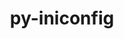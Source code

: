 ---
title: "py-iniconfig"
layout: cache
categories: [package, develop]
meta: {"compilers": ["gcc@=11.4.0", "gcc@=9.4.0", "oneapi@=2024.2.1"], "num_specs": 25, "num_specs_by_stack": {"e4s": 7, "e4s-neoverse_v1": 3, "e4s-oneapi": 6, "e4s-power": 1, "hep": 8, "root": 25}, "oss": ["ubuntu20.04", "ubuntu22.04"], "platforms": ["linux"], "stacks": ["e4s", "e4s-neoverse_v1", "e4s-oneapi", "e4s-power", "hep", "root"], "targets": ["neoverse_v1", "ppc64le", "x86_64_v3"], "versions": ["2.0.0"]}
spec_details: [{"compiler": "gcc@=9.4.0", "hash": "nybs626qxvxoyyar24ldcxnvbbxgqgqv", "os": "ubuntu20.04", "platform": "linux", "size": "-", "stacks": ["e4s-power", "root"], "tarball": "https://binaries.spack.io/develop/build_cache/linux-ubuntu20.04-ppc64le/gcc-9.4.0/py-iniconfig-2.0.0/linux-ubuntu20.04-ppc64le-gcc-9.4.0-py-iniconfig-2.0.0-nybs626qxvxoyyar24ldcxnvbbxgqgqv.spack", "target": "ppc64le", "variants": ["build_system=python_pip"], "versions": ["2.0.0"]}, {"compiler": "gcc@=11.4.0", "hash": "6b42un6pbwxrb35l7alghyvmbyhrt4fi", "os": "ubuntu22.04", "platform": "linux", "size": "-", "stacks": ["e4s-neoverse_v1", "root"], "tarball": "https://binaries.spack.io/develop/build_cache/linux-ubuntu22.04-neoverse_v1/gcc-11.4.0/py-iniconfig-2.0.0/linux-ubuntu22.04-neoverse_v1-gcc-11.4.0-py-iniconfig-2.0.0-6b42un6pbwxrb35l7alghyvmbyhrt4fi.spack", "target": "neoverse_v1", "variants": ["build_system=python_pip"], "versions": ["2.0.0"]}, {"compiler": "gcc@=11.4.0", "hash": "uzy3t5kk74omtx7hnxyslsqzdjukj756", "os": "ubuntu22.04", "platform": "linux", "size": "-", "stacks": ["e4s-neoverse_v1", "root"], "tarball": "https://binaries.spack.io/develop/build_cache/linux-ubuntu22.04-neoverse_v1/gcc-11.4.0/py-iniconfig-2.0.0/linux-ubuntu22.04-neoverse_v1-gcc-11.4.0-py-iniconfig-2.0.0-uzy3t5kk74omtx7hnxyslsqzdjukj756.spack", "target": "neoverse_v1", "variants": ["build_system=python_pip"], "versions": ["2.0.0"]}, {"compiler": "gcc@=11.4.0", "hash": "z3jd3hevpg7yillqo7rv3jt6l6qqq7cz", "os": "ubuntu22.04", "platform": "linux", "size": "-", "stacks": ["e4s-neoverse_v1", "root"], "tarball": "https://binaries.spack.io/develop/build_cache/linux-ubuntu22.04-neoverse_v1/gcc-11.4.0/py-iniconfig-2.0.0/linux-ubuntu22.04-neoverse_v1-gcc-11.4.0-py-iniconfig-2.0.0-z3jd3hevpg7yillqo7rv3jt6l6qqq7cz.spack", "target": "neoverse_v1", "variants": ["build_system=python_pip"], "versions": ["2.0.0"]}, {"compiler": "gcc@=11.4.0", "hash": "rg6do3n3mxc343sy74wfyeungl222tn2", "os": "ubuntu22.04", "platform": "linux", "size": "-", "stacks": ["hep", "root"], "tarball": "https://binaries.spack.io/develop/build_cache/linux-ubuntu22.04-x86_64_v3/gcc-11.4.0/py-iniconfig-2.0.0/linux-ubuntu22.04-x86_64_v3-gcc-11.4.0-py-iniconfig-2.0.0-rg6do3n3mxc343sy74wfyeungl222tn2.spack", "target": "x86_64_v3", "variants": ["build_system=python_pip"], "versions": ["2.0.0"]}, {"compiler": "gcc@=11.4.0", "hash": "anuqcagkpe6btaye3437qtdql4rpuycj", "os": "ubuntu22.04", "platform": "linux", "size": "-", "stacks": ["hep", "root"], "tarball": "https://binaries.spack.io/develop/build_cache/linux-ubuntu22.04-x86_64_v3/gcc-11.4.0/py-iniconfig-2.0.0/linux-ubuntu22.04-x86_64_v3-gcc-11.4.0-py-iniconfig-2.0.0-anuqcagkpe6btaye3437qtdql4rpuycj.spack", "target": "x86_64_v3", "variants": ["build_system=python_pip"], "versions": ["2.0.0"]}, {"compiler": "gcc@=11.4.0", "hash": "56m37xhuigkzkwijbi5fhb4jlaqylfzr", "os": "ubuntu22.04", "platform": "linux", "size": "-", "stacks": ["hep", "root"], "tarball": "https://binaries.spack.io/develop/build_cache/linux-ubuntu22.04-x86_64_v3/gcc-11.4.0/py-iniconfig-2.0.0/linux-ubuntu22.04-x86_64_v3-gcc-11.4.0-py-iniconfig-2.0.0-56m37xhuigkzkwijbi5fhb4jlaqylfzr.spack", "target": "x86_64_v3", "variants": ["build_system=python_pip"], "versions": ["2.0.0"]}, {"compiler": "gcc@=11.4.0", "hash": "ewaa36dtat7bt2vy3bcasdauwg3rvqnt", "os": "ubuntu22.04", "platform": "linux", "size": "-", "stacks": ["hep", "root"], "tarball": "https://binaries.spack.io/develop/build_cache/linux-ubuntu22.04-x86_64_v3/gcc-11.4.0/py-iniconfig-2.0.0/linux-ubuntu22.04-x86_64_v3-gcc-11.4.0-py-iniconfig-2.0.0-ewaa36dtat7bt2vy3bcasdauwg3rvqnt.spack", "target": "x86_64_v3", "variants": ["build_system=python_pip"], "versions": ["2.0.0"]}, {"compiler": "gcc@=11.4.0", "hash": "l4nsohii3sfb3yr7pxf5wm42ae3rvuap", "os": "ubuntu22.04", "platform": "linux", "size": "-", "stacks": ["hep", "root"], "tarball": "https://binaries.spack.io/develop/build_cache/linux-ubuntu22.04-x86_64_v3/gcc-11.4.0/py-iniconfig-2.0.0/linux-ubuntu22.04-x86_64_v3-gcc-11.4.0-py-iniconfig-2.0.0-l4nsohii3sfb3yr7pxf5wm42ae3rvuap.spack", "target": "x86_64_v3", "variants": ["build_system=python_pip"], "versions": ["2.0.0"]}, {"compiler": "gcc@=11.4.0", "hash": "5x3677p5zvknp6kcyjwam3hl3ddlx4d7", "os": "ubuntu22.04", "platform": "linux", "size": "-", "stacks": ["hep", "root"], "tarball": "https://binaries.spack.io/develop/build_cache/linux-ubuntu22.04-x86_64_v3/gcc-11.4.0/py-iniconfig-2.0.0/linux-ubuntu22.04-x86_64_v3-gcc-11.4.0-py-iniconfig-2.0.0-5x3677p5zvknp6kcyjwam3hl3ddlx4d7.spack", "target": "x86_64_v3", "variants": ["build_system=python_pip"], "versions": ["2.0.0"]}, {"compiler": "gcc@=11.4.0", "hash": "6u5trx22nkle4ye64xif2iokvsnsbf6k", "os": "ubuntu22.04", "platform": "linux", "size": "-", "stacks": ["hep", "root"], "tarball": "https://binaries.spack.io/develop/build_cache/linux-ubuntu22.04-x86_64_v3/gcc-11.4.0/py-iniconfig-2.0.0/linux-ubuntu22.04-x86_64_v3-gcc-11.4.0-py-iniconfig-2.0.0-6u5trx22nkle4ye64xif2iokvsnsbf6k.spack", "target": "x86_64_v3", "variants": ["build_system=python_pip"], "versions": ["2.0.0"]}, {"compiler": "gcc@=11.4.0", "hash": "kzim2ft5qvjlw7yabmadlfoj7qu3j2qp", "os": "ubuntu22.04", "platform": "linux", "size": "-", "stacks": ["hep", "root"], "tarball": "https://binaries.spack.io/develop/build_cache/linux-ubuntu22.04-x86_64_v3/gcc-11.4.0/py-iniconfig-2.0.0/linux-ubuntu22.04-x86_64_v3-gcc-11.4.0-py-iniconfig-2.0.0-kzim2ft5qvjlw7yabmadlfoj7qu3j2qp.spack", "target": "x86_64_v3", "variants": ["build_system=python_pip"], "versions": ["2.0.0"]}, {"compiler": "gcc@=11.4.0", "hash": "sqijgxefs22d4npikfnxc24qdlvvrupq", "os": "ubuntu22.04", "platform": "linux", "size": "-", "stacks": ["e4s", "root"], "tarball": "https://binaries.spack.io/develop/build_cache/linux-ubuntu22.04-x86_64_v3/gcc-11.4.0/py-iniconfig-2.0.0/linux-ubuntu22.04-x86_64_v3-gcc-11.4.0-py-iniconfig-2.0.0-sqijgxefs22d4npikfnxc24qdlvvrupq.spack", "target": "x86_64_v3", "variants": ["build_system=python_pip"], "versions": ["2.0.0"]}, {"compiler": "gcc@=11.4.0", "hash": "etdibm3nkii3tt5nuzvfgd5w367pfwof", "os": "ubuntu22.04", "platform": "linux", "size": "-", "stacks": ["e4s", "root"], "tarball": "https://binaries.spack.io/develop/build_cache/linux-ubuntu22.04-x86_64_v3/gcc-11.4.0/py-iniconfig-2.0.0/linux-ubuntu22.04-x86_64_v3-gcc-11.4.0-py-iniconfig-2.0.0-etdibm3nkii3tt5nuzvfgd5w367pfwof.spack", "target": "x86_64_v3", "variants": ["build_system=python_pip"], "versions": ["2.0.0"]}, {"compiler": "gcc@=11.4.0", "hash": "iwra2ei6rx5mrpuuiaair67mrttgna45", "os": "ubuntu22.04", "platform": "linux", "size": "-", "stacks": ["e4s", "root"], "tarball": "https://binaries.spack.io/develop/build_cache/linux-ubuntu22.04-x86_64_v3/gcc-11.4.0/py-iniconfig-2.0.0/linux-ubuntu22.04-x86_64_v3-gcc-11.4.0-py-iniconfig-2.0.0-iwra2ei6rx5mrpuuiaair67mrttgna45.spack", "target": "x86_64_v3", "variants": ["build_system=python_pip"], "versions": ["2.0.0"]}, {"compiler": "gcc@=11.4.0", "hash": "aqefwzxbi5g6537sllcf7po7bxthw2ac", "os": "ubuntu22.04", "platform": "linux", "size": "-", "stacks": ["e4s", "root"], "tarball": "https://binaries.spack.io/develop/build_cache/linux-ubuntu22.04-x86_64_v3/gcc-11.4.0/py-iniconfig-2.0.0/linux-ubuntu22.04-x86_64_v3-gcc-11.4.0-py-iniconfig-2.0.0-aqefwzxbi5g6537sllcf7po7bxthw2ac.spack", "target": "x86_64_v3", "variants": ["build_system=python_pip"], "versions": ["2.0.0"]}, {"compiler": "gcc@=11.4.0", "hash": "jknzhdcupnqpw4v4tbvvdmknxot65rxb", "os": "ubuntu22.04", "platform": "linux", "size": "-", "stacks": ["e4s", "root"], "tarball": "https://binaries.spack.io/develop/build_cache/linux-ubuntu22.04-x86_64_v3/gcc-11.4.0/py-iniconfig-2.0.0/linux-ubuntu22.04-x86_64_v3-gcc-11.4.0-py-iniconfig-2.0.0-jknzhdcupnqpw4v4tbvvdmknxot65rxb.spack", "target": "x86_64_v3", "variants": ["build_system=python_pip"], "versions": ["2.0.0"]}, {"compiler": "gcc@=11.4.0", "hash": "xad7cculdumycqj6ety2vmkecb2rvp3e", "os": "ubuntu22.04", "platform": "linux", "size": "-", "stacks": ["e4s", "root"], "tarball": "https://binaries.spack.io/develop/build_cache/linux-ubuntu22.04-x86_64_v3/gcc-11.4.0/py-iniconfig-2.0.0/linux-ubuntu22.04-x86_64_v3-gcc-11.4.0-py-iniconfig-2.0.0-xad7cculdumycqj6ety2vmkecb2rvp3e.spack", "target": "x86_64_v3", "variants": ["build_system=python_pip"], "versions": ["2.0.0"]}, {"compiler": "gcc@=11.4.0", "hash": "npejbn2s3nkvxc5dtjv65heboxkwcrd7", "os": "ubuntu22.04", "platform": "linux", "size": "-", "stacks": ["e4s", "root"], "tarball": "https://binaries.spack.io/develop/build_cache/linux-ubuntu22.04-x86_64_v3/gcc-11.4.0/py-iniconfig-2.0.0/linux-ubuntu22.04-x86_64_v3-gcc-11.4.0-py-iniconfig-2.0.0-npejbn2s3nkvxc5dtjv65heboxkwcrd7.spack", "target": "x86_64_v3", "variants": ["build_system=python_pip"], "versions": ["2.0.0"]}, {"compiler": "oneapi@=2024.2.1", "hash": "2rez2tp2a67peu26m5ajjrsvmy3nm6vf", "os": "ubuntu22.04", "platform": "linux", "size": "-", "stacks": ["e4s-oneapi", "root"], "tarball": "https://binaries.spack.io/develop/build_cache/linux-ubuntu22.04-x86_64_v3/oneapi-2024.2.1/py-iniconfig-2.0.0/linux-ubuntu22.04-x86_64_v3-oneapi-2024.2.1-py-iniconfig-2.0.0-2rez2tp2a67peu26m5ajjrsvmy3nm6vf.spack", "target": "x86_64_v3", "variants": ["build_system=python_pip"], "versions": ["2.0.0"]}, {"compiler": "oneapi@=2024.2.1", "hash": "5soniq5n2ezngexkmyrkz4cb7slb46fs", "os": "ubuntu22.04", "platform": "linux", "size": "-", "stacks": ["e4s-oneapi", "root"], "tarball": "https://binaries.spack.io/develop/build_cache/linux-ubuntu22.04-x86_64_v3/oneapi-2024.2.1/py-iniconfig-2.0.0/linux-ubuntu22.04-x86_64_v3-oneapi-2024.2.1-py-iniconfig-2.0.0-5soniq5n2ezngexkmyrkz4cb7slb46fs.spack", "target": "x86_64_v3", "variants": ["build_system=python_pip"], "versions": ["2.0.0"]}, {"compiler": "oneapi@=2024.2.1", "hash": "b4sylkvo5uho3k4xm5s3lf73sopyappy", "os": "ubuntu22.04", "platform": "linux", "size": "-", "stacks": ["e4s-oneapi", "root"], "tarball": "https://binaries.spack.io/develop/build_cache/linux-ubuntu22.04-x86_64_v3/oneapi-2024.2.1/py-iniconfig-2.0.0/linux-ubuntu22.04-x86_64_v3-oneapi-2024.2.1-py-iniconfig-2.0.0-b4sylkvo5uho3k4xm5s3lf73sopyappy.spack", "target": "x86_64_v3", "variants": ["build_system=python_pip"], "versions": ["2.0.0"]}, {"compiler": "oneapi@=2024.2.1", "hash": "d3amyh2popxttjtfrpkqyqs4otyfn3ak", "os": "ubuntu22.04", "platform": "linux", "size": "-", "stacks": ["e4s-oneapi", "root"], "tarball": "https://binaries.spack.io/develop/build_cache/linux-ubuntu22.04-x86_64_v3/oneapi-2024.2.1/py-iniconfig-2.0.0/linux-ubuntu22.04-x86_64_v3-oneapi-2024.2.1-py-iniconfig-2.0.0-d3amyh2popxttjtfrpkqyqs4otyfn3ak.spack", "target": "x86_64_v3", "variants": ["build_system=python_pip"], "versions": ["2.0.0"]}, {"compiler": "oneapi@=2024.2.1", "hash": "fcsafokuot72crrr6nyyllabkfaneeqm", "os": "ubuntu22.04", "platform": "linux", "size": "-", "stacks": ["e4s-oneapi", "root"], "tarball": "https://binaries.spack.io/develop/build_cache/linux-ubuntu22.04-x86_64_v3/oneapi-2024.2.1/py-iniconfig-2.0.0/linux-ubuntu22.04-x86_64_v3-oneapi-2024.2.1-py-iniconfig-2.0.0-fcsafokuot72crrr6nyyllabkfaneeqm.spack", "target": "x86_64_v3", "variants": ["build_system=python_pip"], "versions": ["2.0.0"]}, {"compiler": "oneapi@=2024.2.1", "hash": "jf4aibdhlselr2yk7axu5mzgqlrbrkn6", "os": "ubuntu22.04", "platform": "linux", "size": "-", "stacks": ["e4s-oneapi", "root"], "tarball": "https://binaries.spack.io/develop/build_cache/linux-ubuntu22.04-x86_64_v3/oneapi-2024.2.1/py-iniconfig-2.0.0/linux-ubuntu22.04-x86_64_v3-oneapi-2024.2.1-py-iniconfig-2.0.0-jf4aibdhlselr2yk7axu5mzgqlrbrkn6.spack", "target": "x86_64_v3", "variants": ["build_system=python_pip"], "versions": ["2.0.0"]}]
---